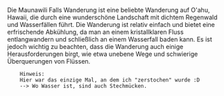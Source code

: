 Die Maunawili Falls Wanderung ist eine beliebte Wanderung auf O'ahu, Hawaii, die durch eine wunderschöne Landschaft mit dichtem Regenwald und Wasserfällen führt. Die Wanderung ist relativ einfach und bietet eine erfrischende Abkühlung, da man an einem kristallklaren Fluss entlangwandern und schließlich an einem Wasserfall baden kann. Es ist jedoch wichtig zu beachten, dass die Wanderung auch einige Herausforderungen birgt, wie etwa unebene Wege und schwierige Überquerungen von Flüssen.


        Hinweis:
        Hier war das einzige Mal, an dem ich "zerstochen" wurde :D
        --> Wo Wasser ist, sind auch Stechmücken.        
